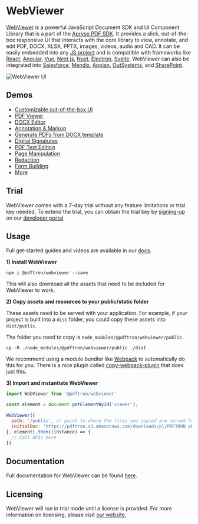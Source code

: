 # WebViewer

[WebViewer](https://www.apryse.com/webviewer) is a powerful JavaScript Document SDK and UI Component Library that is a part of the [Apryse PDF SDK](https://www.apryse.com). It provides a slick, out-of-the-box responsive UI that interacts with the core library to view, annotate, and edit PDF, DOCX, XLSX, PPTX, images, videos, audio and CAD. It can be easily embedded into any [JS project](https://docs.apryse.com/web/guides/get-started/npm) and is compatible with frameworks like [React](https://docs.apryse.com/web/guides/get-started/react), [Angular](https://docs.apryse.com/web/guides/get-started/angular), [Vue](https://docs.apryse.com/web/guides/get-started/vue), [Next.js](https://docs.apryse.com//web/guides/get-started/nextjs), [Nuxt](https://docs.apryse.com/web/guides/get-started/nuxt), [Electron](https://docs.apryse.com/documentation/web/get-started/electron/), [Svelte](https://docs.apryse.com/web/guides/get-started/electron). WebViewer can also be integrated into [Salesforce](https://docs.apryse.com/salesforce/guides), [Mendix](https://docs.apryse.com/web/guides/mendix), [Appian](https://docs.apryse.com/appian/guides), [OutSystems](https://docs.apryse.com/web/guides/get-started/outsystems), and [SharePoint](https://docs.apryse.com/web/guides/get-started/sharepoint).

![WebViewer UI](https://www.pdftron.com/downloads/pl/webviewer-ui.png)

## Demos

- [Customizable out-of-the-box UI](https://showcase.apryse.com/toolbar-customization)
- [PDF Viewer](https://showcase.apryse.com/)
- [DOCX Editor](https://showcase.apryse.com/office-editor)
- [Annotation & Markup](https://showcase.apryse.com/annotation-permissions)
- [Generate PDFs from DOCX template](https://showcase.apryse.com/office-template-fill)
- [Digital Signatures](https://showcase.apryse.com/digital-signatures)
- [PDF Text Editing](https://showcase.apryse.com/pdf-editing)
- [Page Manipulation](https://showcase.apryse.com/pdf-page-manipulation-api)
- [Redaction](https://showcase.apryse.com/redaction)
- [Form Building](https://showcase.apryse.com/pdf-form-build)
- [More](https://showcase.apryse.com/)

## Trial

WebViewer comes with a 7-day trial without any feature limitations or trial key needed. To extend the trial, you can obtain the trial key by [signing-up](https://dev.apryse.com/) on our [developer portal](https://dev.apryse.com/).

## Usage

Full get-started guides and videos are available in our [docs](https://docs.apryse.com/).

**1) Install WebViewer**
```
npm i @pdftron/webviewer --save
```

This will also download all the assets that need to be included for WebViewer to work.

**2) Copy assets and resources to your public/static folder**

These assets need to be served with your application. For example, if your project is built into a `dist` folder, you could copy these assets into `dist/public`.

The folder you need to copy is `node_modules/@pdftron/webviewer/public`.
```
cp -R ./node_modules/@pdftron/webviewer/public ./dist
```

We recommend using a module bundler like [Webpack](https://webpack.js.org/) to automatically do this for you. There is a nice plugin called [copy-webpack-plugin](https://github.com/webpack-contrib/copy-webpack-plugin) that does just this.

**3) Import and instantiate WebViewer**

```js
import WebViewer from '@pdftron/webviewer'

const element = document.getElementById('viewer');

WebViewer({
  path: '/public', // point to where the files you copied are served from
  initialDoc: 'https://pdftron.s3.amazonaws.com/downloads/pl/PDFTRON_about.pdf' // path to your document
}, element).then((instance) => {
  // Call APIs here
})
```

## Documentation
Full documentation for WebViewer can be found [here](https://docs.apryse.com/web/guides/get-started).

## Licensing
WebViewer will run in trial mode until a license is provided. For more information on licensing, please visit [our website.](https://apryse.com/form/contact-sales)
